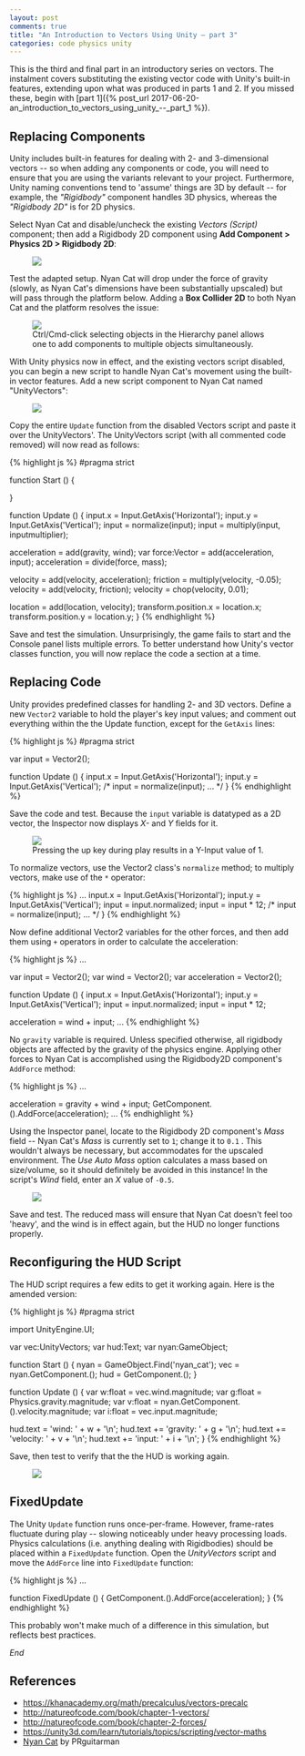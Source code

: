 ```yaml
---
layout: post
comments: true
title: "An Introduction to Vectors Using Unity – part 3"
categories: code physics unity
---
```


<!-- unityscript error highlight conceal -->
<style> .err {background-color: transparent !important} </style>

This is the third and final part in an introductory series on vectors. The instalment covers substituting the existing vector code with Unity's built-in features, extending upon what was produced in parts 1 and 2. If you missed these, begin with [part 1]({% post_url 2017-06-20-an_introduction_to_vectors_using_unity_--_part_1 %}).

## Replacing Components

Unity includes built-in features for dealing with 2- and 3-dimensional vectors -- so when adding any components or code, you will need to ensure that you are using the variants relevant to your project. Furthermore, Unity naming conventions tend to 'assume' things are 3D by default -- for example, the *"Rigidbody"* component handles 3D physics, whereas the *"Rigidbody 2D"* is for 2D physics.

Select Nyan Cat and disable/uncheck the existing *Vectors (Script)* component; then add a Rigidbody 2D component using **Add Component > Physics 2D > Rigidbody 2D**:

<figure>
  <img src="{{ site.url }}/img/aitvuup3/00-disable-vectors-and-add-rigidbody.png" class="fullwidth" />
</figure>

Test the adapted setup. Nyan Cat will drop under the force of gravity (slowly, as Nyan Cat's dimensions have been substantially upscaled) but will pass through the platform below. Adding a **Box Collider 2D** to both Nyan Cat and the platform resolves the issue:

<figure>
  <img src="{{ site.url }}/img/aitvuup3/01-add-box-colliders.png" class="fullwidth" />
  <figcaption>Ctrl/Cmd-click selecting objects in the Hierarchy panel allows one to add components to multiple objects simultaneously.</figcaption>
</figure>

With Unity physics now in effect, and the existing vectors script disabled, you can begin a new script to handle Nyan Cat's movement using the built-in vector features. Add a new script component to Nyan Cat named "UnityVectors":

<figure>
  <img src="{{ site.url }}/img/aitvuup3/02-add-unityvectors-script-component.png" class="fullwidth" />
</figure>

Copy the entire `Update` function from the disabled Vectors script and paste it over the UnityVectors'. The UnityVectors script (with all commented code removed) will now read as follows:

{% highlight js %}
#pragma strict

function Start () {

}

function Update () {
  input.x = Input.GetAxis('Horizontal');
  input.y = Input.GetAxis('Vertical');
  input = normalize(input);
  input = multiply(input, inputmultiplier);

  acceleration = add(gravity, wind);
  var force:Vector = add(acceleration, input);
  acceleration = divide(force, mass);

  velocity = add(velocity, acceleration);
  friction = multiply(velocity, -0.05);
  velocity = add(velocity, friction);
  velocity = chop(velocity, 0.01);

  location = add(location, velocity);
  transform.position.x = location.x;
  transform.position.y = location.y;
}
{% endhighlight %}

Save and test the simulation. Unsurprisingly, the game fails to start and the Console panel lists multiple errors. To better understand how Unity's vector classes function, you will now replace the code a section at a time.

## Replacing Code

Unity provides predefined classes for handling 2- and 3D vectors. Define a new `Vector2` variable to hold the player's key input values; and comment out everything within the the Update function, except for the `GetAxis` lines:

{% highlight js %}
#pragma strict

var input = Vector2();

function Update () {
  input.x = Input.GetAxis('Horizontal');
  input.y = Input.GetAxis('Vertical');
  /*
  input = normalize(input);
  ...
  */
}
{% endhighlight %}

Save the code and test. Because the `input` variable is datatyped as a 2D vector, the Inspector now displays *X-* and *Y* fields for it.

<figure>
  <img src="{{ site.url }}/img/aitvuup3/03-testing-input-vector2d.png" class="fullwidth" />
  <figcaption>Pressing the up key during play results in a Y-Input value of 1.</figcaption>
</figure>

To normalize vectors, use the Vector2 class's `normalize` method; to multiply vectors, make use of the `*` operator:

{% highlight js %}
  ...
  input.x = Input.GetAxis('Horizontal');
  input.y = Input.GetAxis('Vertical');
  input = input.normalized;
  input = input * 12;
  /*
  input = normalize(input);
  ...
  */
}
{% endhighlight %}

Now define additional Vector2 variables for the other forces, and then add them using `+` operators in order to calculate the acceleration:

{% highlight js %}
...

var input = Vector2();
var wind = Vector2();
var acceleration = Vector2();

function Update () {
  input.x = Input.GetAxis('Horizontal');
  input.y = Input.GetAxis('Vertical');
  input = input.normalized;
  input = input * 12;

  acceleration =  wind + input;
  ...
{% endhighlight %}

No `gravity` variable is required. Unless specified otherwise, all rigidbody objects are affected by the gravity of the physics engine. Applying other forces to Nyan Cat is accomplished using the Rigidbody2D component's `AddForce` method:

{% highlight js %}
  ...

  acceleration = gravity + wind + input;
  GetComponent.<Rigidbody2D>().AddForce(acceleration);
  ...
{% endhighlight %}

Using the Inspector panel, locate to the Rigidbody 2D component's *Mass* field -- Nyan Cat's *Mass* is currently set to `1`; change it to `0.1` . This wouldn't always be necessary, but accommodates for the upscaled environment. The *Use Auto Mass* option calculates a mass based on size/volume, so it should definitely be avoided in this instance! In the script's *Wind* field, enter an *X* value of `-0.5`.

<figure>
  <img src="{{ site.url }}/img/aitvuup3/04-adjust-mass-and-set-wind.png" class="fullwidth" />
</figure>

Save and test. The reduced mass will ensure that Nyan Cat doesn't feel too 'heavy', and the wind is in effect again, but the HUD no longer functions properly.

## Reconfiguring the HUD Script

The HUD script requires a few edits to get it working again. Here is the amended version:

{% highlight js %}
#pragma strict

import UnityEngine.UI;

var vec:UnityVectors;
var hud:Text;
var nyan:GameObject;

function Start () {
  nyan = GameObject.Find('nyan_cat');
  vec = nyan.GetComponent.<UnityVectors>();
  hud = GetComponent.<Text>();
}

function Update () {
  var w:float = vec.wind.magnitude;
  var g:float = Physics.gravity.magnitude;
  var v:float = nyan.GetComponent.<Rigidbody2D>().velocity.magnitude;
  var i:float = vec.input.magnitude;

  hud.text =  'wind: '     + w + '\n';
  hud.text += 'gravity: '  + g + '\n';
  hud.text += 'velocity: ' + v + '\n';
  hud.text += 'input: '    + i + '\n';
}
{% endhighlight %}

Save, then test to verify that the the HUD is working again.

<figure>
  <img src="{{ site.url }}/img/aitvuup3/05-complete.png" class="fullwidth" />
</figure>

## FixedUpdate

The Unity `Update` function runs once-per-frame. However, frame-rates fluctuate during play -- slowing noticeably under heavy processing loads. Physics calculations (i.e. anything dealing with Rigidbodies) should be placed within a `FixedUpdate` function. Open the *UnityVectors* script and move the `AddForce` line into `FixedUpdate` function:

{% highlight js %}
...

function FixedUpdate () {
  GetComponent.<Rigidbody2D>().AddForce(acceleration);
}
{% endhighlight %}

This probably won't make much of a difference in this simulation, but reflects best practices.

*End*

## References

* https://khanacademy.org/math/precalculus/vectors-precalc
* http://natureofcode.com/book/chapter-1-vectors/
* http://natureofcode.com/book/chapter-2-forces/
* https://unity3d.com/learn/tutorials/topics/scripting/vector-maths
* [Nyan Cat](https://youtube.com/watch?v=QH2-TGUlwu4) by PRguitarman

